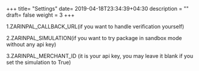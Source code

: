 +++
title= "Settings"
date= 2019-04-18T23:34:39+04:30
description = ""
draft= false
weight = 3
+++

1.ZARINPAL_CALLBACK_URL(if you want to handle verification yourself)

2.ZARINPAL_SIMULATION(if you want to try package in sandbox mode without any api key)

3.ZARINPAL_MERCHANT_ID (it is your api key, you may leave it blank if you set the simulation to True)
